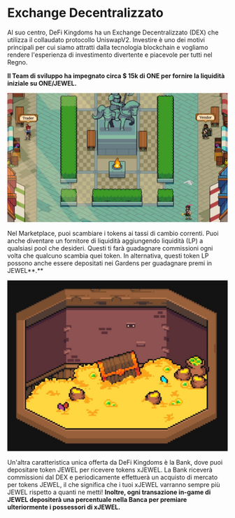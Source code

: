 # Exchange Decentralizzato

Al suo centro, DeFi Kingdoms ha un Exchange Decentralizzato (DEX) che utilizza il collaudato protocollo UniswapV2. Investire è uno dei motivi principali per cui siamo attratti dalla tecnologia blockchain e vogliamo rendere l'esperienza di investimento divertente e piacevole per tutti nel Regno.&#x20;

**Il Team di sviluppo ha impegnato circa $ 15k di ONE per fornire la liquidità iniziale su ONE/JEWEL.**

![](../.gitbook/assets/Marketplace.jpg)

Nel Marketplace, puoi scambiare i tokens ai tassi di cambio correnti. Puoi anche diventare un fornitore di liquidità aggiungendo liquidità (LP) a qualsiasi pool che desideri. Questi ti farà guadagnare commissioni ogni volta che qualcuno scambia quei token. In alternativa, questi token LP possono anche essere depositati nei Gardens per guadagnare premi in JEWEL**.**

![What treasures await in the vault?](../.gitbook/assets/Vault.jpg)

Un'altra caratteristica unica offerta da DeFi Kingdoms è la Bank, dove puoi depositare token JEWEL per ricevere tokens xJEWEL. La Bank riceverà commissioni dal DEX e periodicamente effettuerà un acquisto di mercato per tokens JEWEL, il che significa che i tuoi xJEWEL varranno sempre più JEWEL rispetto a quanti ne metti! **Inoltre, ogni transazione in-game di JEWEL depositerà una percentuale nella Banca per premiare ulteriormente i possessori di xJEWEL.**
